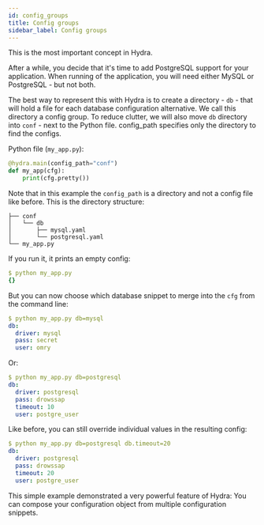```yaml
---
id: config_groups
title: Config groups
sidebar_label: Config groups
---
```

This is the most important concept in Hydra.

After a while, you decide that it's time to add PostgreSQL support for your application.
When running of the application, you will need either MySQL or PostgreSQL - but not both.

The best way to represent this with Hydra is to create a directory - `db` - that will hold
a file for each database configuration alternative. 
We call this directory a config group.
To reduce clutter, we will also move `db` directory into `conf` - next to the Python file.
config_path specifies only the directory to find the configs.

Python file (`my_app.py`):
```python
@hydra.main(config_path="conf")
def my_app(cfg):
    print(cfg.pretty())
```

Note that in this example the `config_path` is a directory and not a config file like before.
This is the directory structure:
```text
├── conf
│   └── db
│       ├── mysql.yaml
│       └── postgresql.yaml
└── my_app.py
```

If you run it, it prints an empty config:
```yaml
$ python my_app.py
{}
```

But you can now choose which database snippet to merge into the `cfg` from the command line:
```yaml
$ python my_app.py db=mysql
db:
  driver: mysql
  pass: secret
  user: omry
```
Or:
```yaml
$ python my_app.py db=postgresql
db:
  driver: postgresql
  pass: drowssap
  timeout: 10
  user: postgre_user
```

Like before, you can still override individual values in the resulting config:
```yaml
$ python my_app.py db=postgresql db.timeout=20
db:
  driver: postgresql
  pass: drowssap
  timeout: 20
  user: postgre_user
```

This simple example demonstrated a very powerful feature of Hydra:
You can compose your configuration object from multiple configuration snippets.

